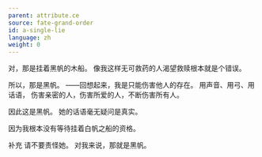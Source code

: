 ```yaml
---
parent: attribute.ce
source: fate-grand-order
id: a-single-lie
language: zh
weight: 0
---
```


对，那是挂着黑帆的木船。
像我这样无可救药的人渴望救赎根本就是个错误。

所以，那是黑帆。
——回想起来，我是只能伤害他人的存在。
用声音、用弓、用话语，
伤害亲密的人，伤害所爱的人，不断伤害所有人。

因此这是黑帆。
她的话语毫无疑问是真实。

因为我根本没有等待挂着白帆之船的资格。

补充
请不要责怪她。
对我来说，那就是黑帆。

